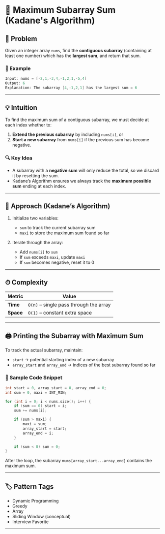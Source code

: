 # 🚀 Maximum Subarray Sum (Kadane's Algorithm)

## 📌 Problem

Given an integer array `nums`, find the **contiguous subarray** (containing at least one number) which has the **largest sum**, and return that sum.

### 🧪 Example

```cpp
Input: nums = [-2,1,-3,4,-1,2,1,-5,4]
Output: 6
Explanation: The subarray [4,-1,2,1] has the largest sum = 6
```

---

## 💡 Intuition

To find the maximum sum of a contiguous subarray, we must decide at each index whether to:

1. **Extend the previous subarray** by including `nums[i]`, or  
2. **Start a new subarray** from `nums[i]` if the previous sum has become negative.

### 🔍 Key Idea

- A subarray with a **negative sum** will only reduce the total, so we discard it by resetting the sum.
- Kadane’s Algorithm ensures we always track the **maximum possible sum** ending at each index.

---

## 🔑 Approach (Kadane’s Algorithm)

1. Initialize two variables:  
   - `sum` to track the current subarray sum  
   - `maxi` to store the maximum sum found so far

2. Iterate through the array:
   - Add `nums[i]` to `sum`
   - If `sum` exceeds `maxi`, update `maxi`
   - If `sum` becomes negative, reset it to 0

---

## ⏱ Complexity

| Metric     | Value     |
|------------|-----------|
| **Time**   | `O(n)` – single pass through the array |
| **Space**  | `O(1)` – constant extra space |

---

## 🖨️ Printing the Subarray with Maximum Sum

To track the actual subarray, maintain:

- `start` → potential starting index of a new subarray  
- `array_start` and `array_end` → indices of the best subarray found so far

### 🧩 Sample Code Snippet

```cpp
int start = 0, array_start = 0, array_end = 0;
int sum = 0, maxi = INT_MIN;

for (int i = 0; i < nums.size(); i++) {
    if (sum == 0) start = i;
    sum += nums[i];

    if (sum > maxi) {
        maxi = sum;
        array_start = start;
        array_end = i;
    }

    if (sum < 0) sum = 0;
}
```

After the loop, the subarray `nums[array_start...array_end]` contains the maximum sum.

---

## 🏷️ Pattern Tags

- Dynamic Programming  
- Greedy  
- Array  
- Sliding Window (conceptual)  
- Interview Favorite  

---


